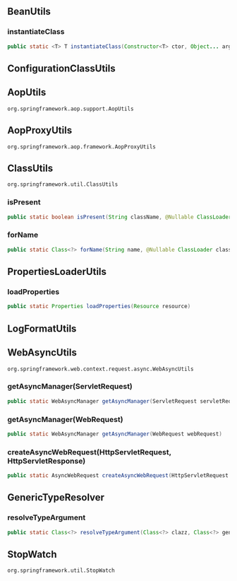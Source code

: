 

## BeanUtils

### instantiateClass

```java
public static <T> T instantiateClass(Constructor<T> ctor, Object... args) throws BeanInstantiationException
```

## ConfigurationClassUtils



## AopUtils

`org.springframework.aop.support.AopUtils`

## AopProxyUtils

`org.springframework.aop.framework.AopProxyUtils`

## ClassUtils

`org.springframework.util.ClassUtils`

### isPresent

```java
public static boolean isPresent(String className, @Nullable ClassLoader classLoader)
```

### forName

```java
public static Class<?> forName(String name, @Nullable ClassLoader classLoader)
```



## PropertiesLoaderUtils

### loadProperties

```java
public static Properties loadProperties(Resource resource)
```



## LogFormatUtils





## WebAsyncUtils

`org.springframework.web.context.request.async.WebAsyncUtils`

### getAsyncManager(ServletRequest)

```java
public static WebAsyncManager getAsyncManager(ServletRequest servletRequest)
```

### getAsyncManager(WebRequest)

```java
public static WebAsyncManager getAsyncManager(WebRequest webRequest)
```

### createAsyncWebRequest(HttpServletRequest, HttpServletResponse)

```java
public static AsyncWebRequest createAsyncWebRequest(HttpServletRequest request, HttpServletResponse response)
```



## GenericTypeResolver

### resolveTypeArgument

```java
public static Class<?> resolveTypeArgument(Class<?> clazz, Class<?> genericIfc)
```



## StopWatch

`org.springframework.util.StopWatch`



